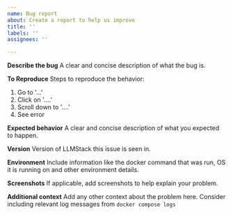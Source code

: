 ```yaml
---
name: Bug report
about: Create a report to help us improve
title: ''
labels: ''
assignees: ''

---
```


**Describe the bug**
A clear and concise description of what the bug is.

**To Reproduce**
Steps to reproduce the behavior:
1. Go to '...'
2. Click on '....'
3. Scroll down to '....'
4. See error

**Expected behavior**
A clear and concise description of what you expected to happen.

**Version**
Version of LLMStack this issue is seen in.

**Environment**
Include information like the docker command that was run, OS it is running on and other environment details.

**Screenshots**
If applicable, add screenshots to help explain your problem.

**Additional context**
Add any other context about the problem here. Consider including relevant log messages from `docker compose logs`
